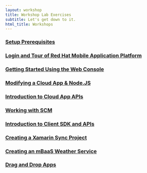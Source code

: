 ```yaml
---
layout: workshop
title: Workshop Lab Exercises
subtitle: Let's get down to it.
html_title: Workshops
---
```


### [Setup Prerequisites](workshop-prerequisites.html)

### [Login and Tour of Red Hat Mobile Application Platform](workshop-introduction.html)

### [Getting Started Using the Web Console](a-tour-of-the-webconsole-xamarin.html)

### [Modifying a Cloud App & Node.JS](a-tour-of-the-webconsole-cloud-app.html)

### [Introduction to Cloud App APIs](lab-a-tour-of-the-cloud-api.html)

### [Working with SCM](lab-working-with-scm.html)

### [Introduction to Client SDK and APIs](lab-a-tour-of-the-client-api-dotnet.html)

### [Creating a Xamarin Sync Project](lab-working-with-xamarin.html)

### [Creating an mBaaS Weather Service](nodejs_weather_module.html)

### [Drag and Drop Apps](drag-and-drop-apps.html)


<!--  FUTURE LABS THAT ARE ADMIN/OPS FOCUSED

### [App & Cloud statistics](apps-and-cloud-statistics.html)

### [Administration & Management](administration-and-management.html)

-->
